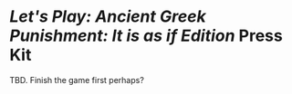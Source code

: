 # _Let's Play: Ancient Greek Punishment: It is as if Edition_ Press Kit

TBD. Finish the game first perhaps?
